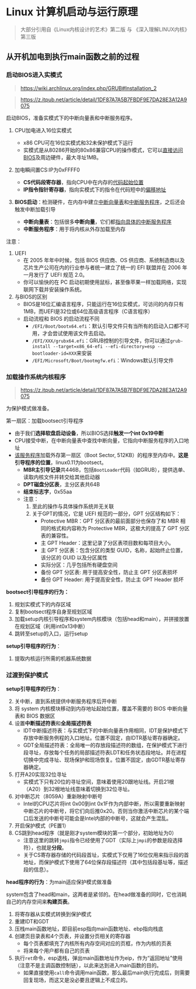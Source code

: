 # Linux 计算机启动与运行原理

> 大部分引用自《Linux内核设计的艺术》第二版 与 《深入理解LINUX内核》第三版



## 从开机加电到执行main函数之前的过程



### 启动BIOS进入实模式

> https://wiki.archlinux.org/index.php/GRUB#Installation_2

> <https://z.itpub.net/article/detail/1DF87A7A5B7FBDF9E7DA28E3A12A9075>

启动BIOS，准备实模式下的中断向量表和中断服务程序。

1. CPU加电进入16位实模式
   - x86 CPU可在16位实模式和32未保护模式下运行
   - 实模式是从80286开始的80x86兼容CPU的操作模式，它可以<u>直接访问BIOS</u>及周边硬件，最大寻址1MB。

2. 加电瞬间置CS:IP为0xFFFF0
   - **CS代码段寄存器**，指向CPU中在内存的<u>代码起始位置</u>
   - **IP指令指针寄存器**，指向实模式下的指令在代码短中的<u>偏移地址</u>

3. **BIOS启动**：检测硬件，在内存中建立<u>中断向量表</u>和<u>中断服务程序</u>，之后还会触发中断加载引导
   - **中断向量表**：包括很多**中断向量**，它们都<u>指向具体的中断服务程序</u>
   - **中断服务程序**：用于将内核从外存加载至内存



注意：

1. UEFI
   - 在 2005 年年中时候，包括 BIOS 供应商、OS 供应商、系统制造商以及芯片生产公司在内的行业参与者统一建立了统一的 EFI  联盟并在 2006 年一月发行了 UEFI 规范  2.0。
   - 你可以愉快的在 PC 启动初期使用鼠标，甚至像苹果一样加载网络，实现联网下载并安装操作系统。
2. 与BIOS的区别
   - BIOS是16位汇编语言程序，只能运行在16位实模式，可访问的内存只有1MB，而UEFI是32位或64位高级语言程序（C语言程序）
   - 启动流程和 BIOS 的启动流程不同
     - `/EFI/Boot/bootx64.efi`：默认引导文件只有当所有的启动入口都不可用，才会尝试使用该文件去启动。
     - `/EFI/XXX/grubx64.efi`：GRUB控制的引导文件，你可以通过`grub-install --target=x86_64-efi --efi-directory=esp --bootloader-id=XXX`来安装
     - `/EFI/Microsoft/Boot/bootmgfw.efi`：Windows默认引导文件



### 加载操作系统内核程序

> <https://z.itpub.net/article/detail/1DF87A7A5B7FBDF9E7DA28E3A12A9075>

为保护模式做准备。

第一扇区：加载bootsect引导程序

- 由于我们**选择软盘启动设备**，所以BIOS选择**触发一个int 0x19中断**
- CPU接受中断，在中断向量表中查找中断向量，它指向中断服务程序的入口地址
- <u>该服务程序</u>加载外存第一扇区（Boot Sector, 512KB）的程序至内存中。**这是引导程序的位置**，linux0.11为bootsect。
  - **MBR主引导记录**共446B，包括`BootLoader`代码（如GRUB），提供选单、读取内核文件并转交给其他启动器
  - **DPT磁盘分区表**，主分区表共64B
  - **结束标志字**，0x55aa
  - 注意：
    1. 至此的操作与具体操作系统并无关联
    2. 关于GPT的情况，它是 UEFI 规范的一部分，GPT 分区结构如下：
       - Protective MBR：GPT 分区表的最前面部分也保存了和 MBR 相同的格式和内容称为 Protective MBR，这极大的提高了 GPT 分区表的兼容性。
       - 主 GPT Header：这里记录了分区表项目数和每项目大小。
       - 主 GPT 分区表：包含分区的类型 GUID，名称，起始终止位置，该分区的 GUID 以及分区属性
       - 实际分区：几乎包括所有硬盘空间
       - 备份 GPT 分区表: 用于提高安全性，防止主 GPT 分区表损坏
       - 备份 GPT Header: 用于提高安全性，防止主 GPT Header 损坏



**bootsect引导程序的行为：**

1. 规划实模式下的内存区域
2. 复制bootsect程序自身至规划区域
3. 加载setup内核引导程序和system内核模块（包括head和main），并拼接放置在规划区域（利用int0x13中断）
4. 跳转至setup的入口，运行setup



**setup引导程序的行为**：

1. 提取内核运行所需的机器系统数据



### 过渡到保护模式



**setup引导程序的行为**：

2. 关中断，直到系统提供中断服务程序后开中断
3. 将 system 内核模块移动到内存地址起始位置，覆盖不需要的 BIOS 中断向量表和 BIOS 数据区
4. 设置**中断描述符表**和**全局描述符表**
   - IDT中断描述符表：与实模式下的中断向量表作用相同，IDT是保护模式下存放中断服务例程的入口地址。位置不固定，由IDTR基址寄存器确定。
   - GDT全局描述符表：全局唯一的存放段描述符的数组，在保护模式下进行段寻址，存放每个任务的局部描述符表LDT和任务状态段地址。并在进程切换中完成寻址、现场保护和现场恢复。位置不固定，由GDTR基址寄存器确定。
5. 打开A20实现32位寻址
   - 实模式下只有20位的寻址空间，意味着使用20跟地址线。开启21根（A20）到32根地址线意味着切换到32位寻址。
6. 对中断芯片（8059A）重新映射中断号
   - Intel的CPU芯片将int 0x00到int 0x1F作为内部中断，所以需要重新映射中断芯片的中断号，将它们向后推0x20。否则当你激活中断芯片的某个端口后发送的中断号可能会是Intel内部的中断号，这就会产生混乱。
7. 开启保护模式（PE置1）
8. CS跳到head程序（就是刚才system模块的第一个部分，初始地址为0）
   - 注意这里的跳转`jmpi`指令已经使用了GDT（实际上`jmpi`的参数是段选择符），也就是**分段**。
   - 关于CS寄存器存储的代码段首址，实模式下仅用了16位仅用来指示段的首地址，而保护模式下使用了64位保存段描述符（其中包括段基址等，描述段的信息）。



**head程序的行为**：为main适应保护模式做准备

system包含了head和main，这两者是紧邻的。在head做准备的同时，它也消耗自己的内存空间来**构建页表**。

1. 将寄存器从实模式转换到保护模式
2. 重建IDT和GDT
3. 压栈main函数地址，即目前esp指向main函数地址、ebp指向栈底
4. 创建页目录表和4个页表，并设置分页相关的寄存器
   - 每个页表都填充了内核所有内存空间对应的页框，作为内核的页表
   - 将来每个用户都有自己的页表
5. 执行`ret`命令，esp退栈，弹出main函数地址作为eip，作为“返回地址”使用（注意不是主调函数控制链），以此来达到进入main函数的目的。
   - 如果直接使用`call`命令调用main函数，那么最后main执行完成后，则需要回复现场，而这又是没必要且逻辑上不成立的。

 